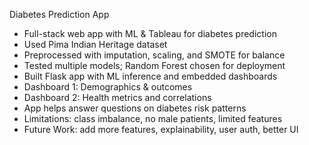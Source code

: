 Diabetes Prediction App
- Full-stack web app with ML & Tableau for diabetes prediction
- Used Pima Indian Heritage dataset
- Preprocessed with imputation, scaling, and SMOTE for balance
- Tested multiple models; Random Forest chosen for deployment
- Built Flask app with ML inference and embedded dashboards
- Dashboard 1: Demographics & outcomes
- Dashboard 2: Health metrics and correlations
- App helps answer questions on diabetes risk patterns
- Limitations: class imbalance, no male patients, limited features
- Future Work: add more features, explainability, user auth, better UI
